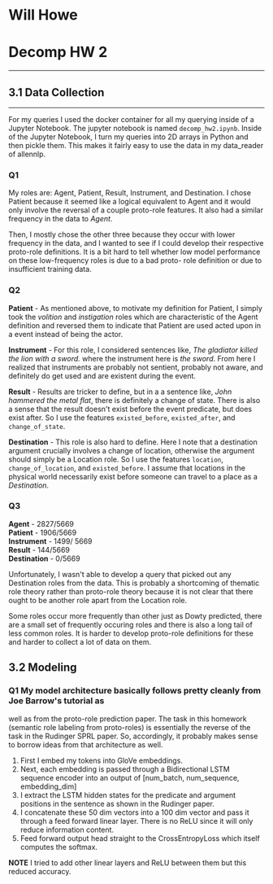 # Will Howe
# Decomp HW 2
---
## 3.1 Data Collection
---
For my queries I used the docker container for all my querying inside of a Jupyter Notebook.
The jupyter notebook is named `decomp_hw2.ipynb`. Inside of the Jupyter Notebook, I turn my
queries into 2D arrays in Python and then pickle them. This makes it fairly easy to use the data
in my data_reader of allennlp. 

### Q1

My roles are: Agent, Patient, Result, Instrument, and Destination. I chose Patient because it
seemed like a logical equivalent to Agent and it would only involve the reversal of a couple
proto-role features. It also had a similar frequency in the data to *Agent*.

Then, I mostly chose the other three because they occur with lower frequency in the data,
and I wanted to see if I could develop their respective proto-role definitions. It is a bit
hard to tell whether low model performance on these low-frequency roles is due to a bad proto-
role definition or due to insufficient training data. 

### Q2

**Patient** - As mentioned above, to motivate my definition for Patient, I simply took the 
*volition* and *instigation* roles which are characteristic of the Agent definition and reversed
them to indicate that Patient are used acted upon in a event instead of being the actor. 

**Instrument** - For this role, I considered sentences like, *The gladiator killed the lion with a sword.* where the instrument here is *the sword*. From here I realized that instruments are probably not
sentient, probably not aware, and definitely do get used and are existent during the event.

**Result** - Results are tricker to define, but in a a sentence like, *John hammered the metal flat*,
there is definitely a change of state. There is also a sense that the result doesn't exist before
the event predicate, but does exist after. So I use the features `existed_before`, `existed_after`, and 
`change_of_state`. 

**Destination** - This role is also hard to define. Here I note that a destination argument crucially
involves a change of location, otherwise the argument should simply be a Location role. So I use the 
features `location`, `change_of_location`, and `existed_before`. I assume that locations in the physical
world necessarily exist before someone can travel to a place as a *Destination*.


### Q3

**Agent** - 2827/5669 <br>
**Patient** - 1906/5669 <br>
**Instrument** - 1499/ 5669 <br>
**Result** - 144/5669 <br>
**Destination** - 0/5669 <br>

Unfortunately, I wasn't able to develop a query that picked out any Destination roles from the data. 
This is probably a shortcoming of thematic role theory rather than proto-role theory because
it is not clear that there ought to be another role apart from the Location role. 

Some roles occur more frequently than other just as Dowty predicted, there are a small set of frequently
occuring roles and there is also a long tail of less common roles. It is harder to develop proto-role
definitions for these and harder to collect a lot of data on them. 

## 3.2 Modeling

### Q1 My model architecture basically follows pretty cleanly from Joe Barrow's tutorial as
well as from the proto-role prediction paper. The task in this homework (semantic role labeling from 
proto-roles) is essentially the reverse of the task in the Rudinger SPRL paper. So, accordingly, it probably makes sense to borrow ideas from that architecture as well.

1) First I embed my tokens into GloVe embeddings. 
2) Next, each embedding is passed through a Bidirectional LSTM sequence encoder into an output of
[num_batch, num_sequence, embedding_dim]
3) I extract the LSTM hidden states for the predicate and argument positions in the sentence as shown in 
the Rudinger paper.
4) I concatenate these 50 dim vectors into a 100 dim vector and pass it through a feed forward linear
layer. There is no ReLU since it will only reduce information content. 
5) Feed forward output head straight to the CrossEntropyLoss which itself computes the softmax. 

**NOTE** I tried to add other linear layers and ReLU between them but this reduced accuracy.
